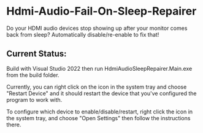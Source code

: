 # Hdmi-Audio-Fail-On-Sleep-Repairer
Do your HDMI audio devices stop showing up after your monitor comes back from sleep? Automatically disable/re-enable to fix that!

## Current Status:

Build with Visual Studio 2022 then run HdmiAudioSleepRepairer.Main.exe from the build folder. 

Currently, you can right click on the icon in the system tray and choose "Restart Device" and it should restart the device that you've configured the program to work with.

To configure which device to enable/disable/restart, right click the icon in the system tray, and choose "Open Settings" then follow the instructions there.
